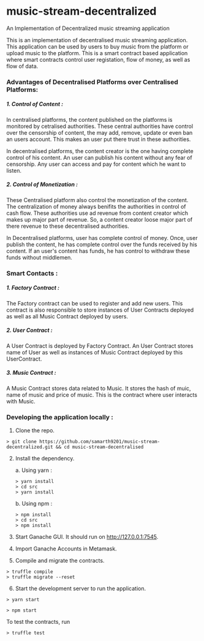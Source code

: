 # music-stream-decentralized
An Implementation of Decentralized music streaming application

This is an implementation of decentralised music streaming application. This application can be used by users to buy music from the platform or upload music
to the platform. This is a smart contract based application where smart contracts control user registation, flow of money, as well as flow of data.

### Advantages of Decentralised Platforms over Centralised Platforms:

##### 1. Control of Content :

In centralised platforms, the content published on the platforms is monitored by cetralised authorities. These central authorities have control over the censorship 
of content, the may add, remove, update or even ban an users account. This makes an user put there trust in these authorities.

In decentralised platforms, the content creator is the one having complete control of his content. An user can publish his content without any fear of censorship.
Any user can access and pay for content which he want to listen.

##### 2. Control of Monetization :

These Centralised platform also control the monetization of the content. The centralization of money always benifits the authorities in control of cash flow.
These authorities use ad revenue from content creator which makes up major part of revenue. So, a content creator loose major part of there revenue to these
decentralised authorities.

In Decentralised platforms, user has complete control of money. Once, user publish the content, he has complete control over the funds received by his content.
If an user's content has funds, he has control to withdraw these funds without middlemen.

### Smart Contacts :

##### 1. Factory Contract :

The Factory contract can be used to register and add new users. This contract is also responsible to store instances of User Contracts deployed as well as
all Music Contract deployed by users.

##### 2. User Contract : 

A User Contract is deployed by Factory Contract. An User Contract stores name of User as well as instances of Music Contract deployed by this UserContract.

##### 3. Music Contract :

A Music Contract stores data related to Music. It stores the hash of muic, name of music and price of music. This is the contract where user interacts with
Music.

### Developing the application locally :

1. Clone the repo.

```
> git clone https://github.com/samarth9201/music-stream-decentralized.git && cd music-stream-decentralised
```
2. Install the dependency.

    a. Using yarn :
    ```
    > yarn install
    > cd src
    > yarn install
    ```
    
    b. Using npm :
    ```
    > npm install
    > cd src
    > npm install
    
3. Start Ganache GUI. It should run on http://127.0.0.1:7545.
4. Import Ganache Accounts in Metamask.
5. Compile and migrate the contracts.

  ```
  > truffle compile
  > truffle migrate --reset
  ```
  
6. Start the development server to run the application.
  ```
  > yarn start
  ```
  ```
  > npm start
  ```

To test the contracts, run
```
> truffle test
```

